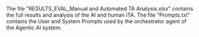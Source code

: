 The file "RESULTS_EVAL_Manual and Automated TA Analysis.xlsx" contains the full results and analysis of the AI and human iTA. 
The file "Prompts.txt" contains the User and System Prompts used by the orchestrator agent of the Agentic AI system.
